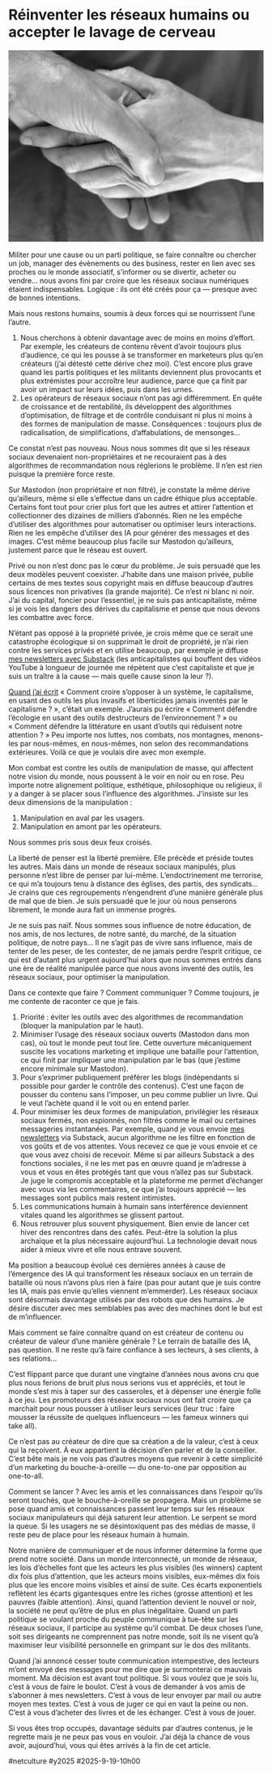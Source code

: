 # Réinventer les réseaux humains ou accepter le lavage de cerveau

![Nos mains](_i/2025-09-18-135632.webp)

Militer pour une cause ou un parti politique, se faire connaître ou chercher un job, manager des évènements ou des business, rester en lien avec ses proches ou le monde associatif, s’informer ou se divertir, acheter ou vendre… nous avons fini par croire que les réseaux sociaux numériques étaient indispensables. Logique : ils ont été créés pour ça — presque avec de bonnes intentions.

Mais nous restons humains, soumis à deux forces qui se nourrissent l’une l’autre.

1. Nous cherchons à obtenir davantage avec de moins en moins d’effort. Par exemple, les créateurs de contenu rêvent d’avoir toujours plus d’audience, ce qui les pousse à se transformer en marketeurs plus qu’en créateurs (j’ai détesté cette dérive chez moi). C’est encore plus grave quand les partis politiques et les militants deviennent plus provocants et plus extrémistes pour accroître leur audience, parce que ça finit par avoir un impact sur leurs idées, puis dans les urnes.
2. Les opérateurs de réseaux sociaux n’ont pas agi différemment. En quête de croissance et de rentabilité, ils développent des algorithmes d’optimisation, de filtrage et de contrôle conduisant ni plus ni moins à des formes de manipulation de masse. Conséquences : toujours plus de radicalisation, de simplifications, d’affabulations, de mensonges…

Ce constat n’est pas nouveau. Nous nous sommes dit que si les réseaux sociaux devenaient non-propriétaires et ne recouraient pas à des algorithmes de recommandation nous réglerions le problème. Il n’en est rien puisque la première force reste.

Sur Mastodon (non propriétaire et non filtré), je constate la même dérive qu’ailleurs, même si elle s’effectue dans un cadre éthique plus acceptable. Certains font tout pour crier plus fort que les autres et attirer l’attention et collectionner des dizaines de milliers d’abonnés. Rien ne les empêche d’utiliser des algorithmes pour automatiser ou optimiser leurs interactions. Rien ne les empêche d’utiliser des IA pour générer des messages et des images. C’est même beaucoup plus facile sur Mastodon qu’ailleurs, justement parce que le réseau est ouvert.

Privé ou non n’est donc pas le cœur du problème. Je suis persuadé que les deux modèles peuvent coexister. J’habite dans une maison privée, publie certains de mes textes sous copyright mais en diffuse beaucoup d’autres sous licences non privatives (la grande majorité). Ce n’est ni blanc ni noir. J’ai du capital, foncier pour l’essentiel, je ne suis pas anticapitaliste, même si je vois les dangers des dérives du capitalisme et pense que nous devons les combattre avec force.

N’étant pas opposé à la propriété privée, je crois même que ce serait une catastrophe écologique si on supprimait le droit de propriété, je n’ai rien contre les services privés et en utilise beaucoup, par exemple je diffuse [mes newsletters avec Substack](https://tcrouzet.com/page/abonnement-par-mail/) (les anticapitalistes qui bouffent des vidéos YouTube à longueur de journée me répètent que c’est capitaliste et que je suis un traître à la cause — mais quelle cause sinon la leur ?).

[Quand j’ai écrit](https://tcrouzet.com/2025/09/11/moyen-de-toucher-tout-le-monde/) « Comment croire s’opposer à un système, le capitalisme, en usant des outils les plus invasifs et liberticides jamais inventés par le capitalisme ? », c’était un exemple. J’aurais pu écrire « Comment défendre l’écologie en usant des outils destructeurs de l’environnement ? » ou « Comment défendre la littérature en usant d’outils qui réduisent notre attention ? » Peu importe nos luttes, nos combats, nos montagnes, menons-les par nous-mêmes, en nous-mêmes, non selon des recommandations extérieures. Voilà ce que je voulais dire avec mon exemple.

Mon combat est contre les outils de manipulation de masse, qui affectent notre vision du monde, nous poussent à le voir en noir ou en rose. Peu importe notre alignement politique, esthétique, philosophique ou religieux, il y a danger à se placer sous l’influence des algorithmes. J’insiste sur les deux dimensions de la manipulation :

1. Manipulation en aval par les usagers.
2. Manipulation en amont par les opérateurs.

Nous sommes pris sous deux feux croisés.

La liberté de penser est la liberté première. Elle précède et préside toutes les autres. Mais dans un monde de réseaux sociaux manipulés, plus personne n’est libre de penser par lui-même. L’endoctrinement me terrorise, ce qui m’a toujours tenu à distance des églises, des partis, des syndicats… Je crains que ces regroupements n’engendrent d’une manière générale plus de mal que de bien. Je suis persuadé que le jour où nous penserons librement, le monde aura fait un immense progrès.

Je ne suis pas naïf. Nous sommes sous influence de notre éducation, de nos amis, de nos lectures, de notre santé, du marché, de la situation politique, de notre pays… Il ne s’agit pas de vivre sans influence, mais de tenter de les peser, de les contester, de ne jamais perdre l’esprit critique, ce qui est d’autant plus urgent aujourd’hui alors que nous sommes entrés dans une ère de réalité manipulée parce que nous avons inventé des outils, les réseaux sociaux, pour optimiser la manipulation.

Dans ce contexte que faire ? Comment communiquer ? Comme toujours, je me contente de raconter ce que je fais.

1. Priorité : éviter les outils avec des algorithmes de recommandation (bloquer la manipulation par le haut).
2. Minimiser l’usage des réseaux sociaux ouverts (Mastodon dans mon cas), où tout le monde peut tout lire. Cette ouverture mécaniquement suscite les vocations marketing et implique une bataille pour l’attention, ce qui finit par impliquer une manipulation par le bas (que j’estime encore minimale sur Mastodon).
3. Pour s’exprimer publiquement préférer les blogs (indépendants si possible pour garder le contrôle des contenus). C’est une façon de pousser du contenu sans l’imposer, un peu comme publier un livre. Qui le veut l’achète quand il le voit ou en entend parler. 
4. Pour minimiser les deux formes de manipulation, privilégier les réseaux sociaux fermés, non espionnés, non filtrés comme le mail ou certaines messageries instantanées. Par exemple, quand je vous envoie [mes newsletters](https://tcrouzet.com/page/abonnement-par-mail/) via Substack, aucun algorithme ne les filtre en fonction de vos goûts et de vos attentes. Vous recevez ce que je vous envoie et ce que vous avez choisi de recevoir. Même si par ailleurs Substack a des fonctions sociales, il ne les met pas en œuvre quand je m’adresse à vous et vous en êtes protégés tant que vous n’allez pas sur Substack. Je juge le compromis acceptable et la plateforme me permet d’échanger avec vous via les commentaires, ce que j’ai toujours apprécié — les messages sont publics mais restent intimistes.
5. Les communications humain à humain sans interférence deviennent vitales quand les algorithmes se glissent partout.
6. Nous retrouver plus souvent physiquement. Bien envie de lancer cet hiver des rencontres dans des cafés. Peut-être la solution la plus archaïque et la plus nécessaire aujourd’hui. La technologie devait nous aider à mieux vivre et elle nous entrave souvent.

Ma position a beaucoup évolué ces dernières années à cause de l’émergence des IA qui transforment les réseaux sociaux en un terrain de bataille où nous n’avons plus rien à faire (pas pour autant que je suis contre les IA, mais pas envie qu’elles viennent m’emmerder). Les réseaux sociaux sont désormais davantage utilisés par des robots que des humains. Je désire discuter avec mes semblables pas avec des machines dont le but est de m’influencer.

Mais comment se faire connaître quand on est créateur de contenu ou créateur de valeur d’une manière générale ? Le terrain de bataille des IA, pas question. Il ne reste qu’à faire confiance à ses lecteurs, à ses clients, à ses relations…

C’est flippant parce que durant une vingtaine d’années nous avons cru que plus nous ferions de bruit plus nous serions vus et appréciés, et tout le monde s’est mis à taper sur des casseroles, et à dépenser une énergie folle à ce jeu. Les promoteurs des réseaux sociaux nous ont fait croire que ça marchait pour nous pousser à utiliser leurs services (leur truc : faire mousser la réussite de quelques influenceurs — les fameux winners qui take all).

Ce n’est pas au créateur de dire que sa création a de la valeur, c’est à ceux qui la reçoivent. À eux appartient la décision d’en parler et de la conseiller. C’est bête mais je ne vois pas d’autres moyens que revenir à cette simplicité d’un marketing du bouche-à-oreille — du one-to-one par opposition au one-to-all.

Comment se lancer ? Avec les amis et les connaissances dans l’espoir qu’ils seront touchés, que le bouche-à-oreille se propagera. Mais un problème se pose quand amis et connaissances passent leur temps sur les réseaux sociaux manipulateurs qui déjà saturent leur attention. Le serpent se mord la queue. Si les usagers ne se désintoxiquent pas des médias de masse, il reste peu de place pour les réseaux humain à humain.

Notre manière de communiquer et de nous informer détermine la forme que prend notre société. Dans un monde interconnecté, un monde de réseaux, les lois d’échelles font que les acteurs les plus visibles (les winners) captent dix fois plus d’attention, que les acteurs moins visibles, eux-mêmes dix fois plus que les encore moins visibles et ainsi de suite. Ces écarts exponentiels reflètent les écarts gigantesques entre les riches (grosse attention) et les pauvres (faible attention). Ainsi, quand l’attention devient le nouvel or noir, la société ne peut qu’être de plus en plus inégalitaire. Quand un parti politique se voulant proche du peuple communique à tue-tête sur les réseaux sociaux, il participe au système qu’il combat. De deux choses l’une, soit ses dirigeants ne comprennent pas notre monde, soit ils ne visent qu’à maximiser leur visibilité personnelle en grimpant sur le dos des militants.

Quand j’ai annoncé cesser toute communication intempestive, des lecteurs m’ont envoyé des messages pour me dire que je surmonterai ce mauvais moment. Ma décision est avant tout politique. Si vous voulez que je sois lu, c’est à vous de faire le boulot. C’est à vous de demander à vos amis de s’abonner à mes newsletters. C’est à vous de leur envoyer par mail ou autre moyen mes textes. C’est à vous de juger ce qui en vaut la peine ou non. C’est à vous d’acheter des livres et de les échanger. C’est à vous de jouer.

Si vous êtes trop occupés, davantage séduits par d’autres contenus, je le regrette mais je ne peux pas vous en vouloir. J’ai déjà la chance de vous avoir, aujourd’hui, vous qui êtes arrivés à la fin de cet article.

#netculture #y2025 #2025-9-19-10h00
